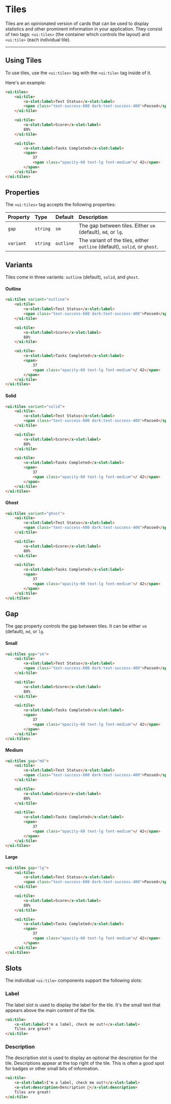 # Tiles

Tiles are an opinionated version of cards that can be used to display statistics and other prominent information in your application.
They consist of two tags: `<ui:tiles>` (the container which controls the layout) and `<ui:tile>` (each individual tile).

---

## Using Tiles

To use tiles, use the `<ui:tiles>` tag with the `<ui:tile>` tag inside of it.

Here's an example:

```html +demo title={Example Tiles}
<ui:tiles>
    <ui:tile>
        <x-slot:label>Test Status</x-slot:label>
        <span class="text-success-600 dark:text-success-400">Passed</span>
    </ui:tile>

    <ui:tile>
        <x-slot:label>Score</x-slot:label>
        88%
    </ui:tile>

    <ui:tile>
        <x-slot:label>Tasks Completed</x-slot:label>
        <span>
            37
            <span class="opacity-60 text-lg font-medium">/ 42</span>
        </span>
    </ui:tile>
</ui:tiles>
```
## Properties

The `<ui:tiles>` tag accepts the following properties:

| Property | Type | Default | Description |
|:---|:---|:---|:---|
| `gap` | `string` | `sm` | The gap between tiles. Either `sm` (default), `md`, or `lg`. |
| `variant` | `string` | `outline` | The variant of the tiles, either `outline` (default), `solid`, or `ghost`. |

## Variants

Tiles come in three variants: `outline` (default), `solid`, and `ghost`.

#### Outline

```html +demo title={Tile Outline Variant}
<ui:tiles variant="outline">
    <ui:tile>
        <x-slot:label>Test Status</x-slot:label>
        <span class="text-success-600 dark:text-success-400">Passed</span>
    </ui:tile>

    <ui:tile>
        <x-slot:label>Score</x-slot:label>
        88%
    </ui:tile>

    <ui:tile>
        <x-slot:label>Tasks Completed</x-slot:label>
        <span>
            37
            <span class="opacity-60 text-lg font-medium">/ 42</span>
        </span>
    </ui:tile>
</ui:tiles>
```

#### Solid

```html +demo title={Tile Solid Variant}
<ui:tiles variant="solid">
    <ui:tile>
        <x-slot:label>Test Status</x-slot:label>
        <span class="text-success-600 dark:text-success-400">Passed</span>
    </ui:tile>

    <ui:tile>
        <x-slot:label>Score</x-slot:label>
        88%
    </ui:tile>

    <ui:tile>
        <x-slot:label>Tasks Completed</x-slot:label>
        <span>
            37
            <span class="opacity-60 text-lg font-medium">/ 42</span>
        </span>
    </ui:tile>
</ui:tiles>
```

#### Ghost

```html +demo title={Tile Ghost Variant}
<ui:tiles variant="ghost">
    <ui:tile>
        <x-slot:label>Test Status</x-slot:label>
        <span class="text-success-600 dark:text-success-400">Passed</span>
    </ui:tile>

    <ui:tile>
        <x-slot:label>Score</x-slot:label>
        88%
    </ui:tile>

    <ui:tile>
        <x-slot:label>Tasks Completed</x-slot:label>
        <span>
            37
            <span class="opacity-60 text-lg font-medium">/ 42</span>
        </span>
    </ui:tile>
</ui:tiles>
```

## Gap

The gap property controls the gap between tiles. It can be either `sm` (default), `md`, or `lg`.

#### Small

```html +demo title={Tile Gap Property}
<ui:tiles gap="sm">
    <ui:tile>
        <x-slot:label>Test Status</x-slot:label>
        <span class="text-success-600 dark:text-success-400">Passed</span>
    </ui:tile>

    <ui:tile>
        <x-slot:label>Score</x-slot:label>
        88%
    </ui:tile>

    <ui:tile>
        <x-slot:label>Tasks Completed</x-slot:label>
        <span>
            37
            <span class="opacity-60 text-lg font-medium">/ 42</span>
        </span>
    </ui:tile>
</ui:tiles>
```

#### Medium

```html +demo title={Tile Gap Property}
<ui:tiles gap="md">
    <ui:tile>
        <x-slot:label>Test Status</x-slot:label>
        <span class="text-success-600 dark:text-success-400">Passed</span>
    </ui:tile>

    <ui:tile>
        <x-slot:label>Score</x-slot:label>
        88%
    </ui:tile>

    <ui:tile>
        <x-slot:label>Tasks Completed</x-slot:label>
        <span>
            37
            <span class="opacity-60 text-lg font-medium">/ 42</span>
        </span>
    </ui:tile>
</ui:tiles>
```

#### Large

```html +demo title={Tile Gap Property}
<ui:tiles gap="lg">
    <ui:tile>
        <x-slot:label>Test Status</x-slot:label>
        <span class="text-success-600 dark:text-success-400">Passed</span>
    </ui:tile>

    <ui:tile>
        <x-slot:label>Score</x-slot:label>
        88%
    </ui:tile>

    <ui:tile>
        <x-slot:label>Tasks Completed</x-slot:label>
        <span>
            37
            <span class="opacity-60 text-lg font-medium">/ 42</span>
        </span>
    </ui:tile>
</ui:tiles>
```

## Slots

The individual `<ui:tile>` components support the following slots:

### Label

The label slot is used to display the label for the tile. It's the small text that appears above the main content of the tile.

```html +demo title={Label Slot}
<ui:tile>
    <x-slot:label>I'm a label, check me out!</x-slot:label>
    Tiles are great!
</ui:tile>
```

### Description

The description slot is used to display an optional the description for the tile. Descriptions appear
at the top right of the tile. This is often a good spot for badges or other small bits of information.

```html +demo title={Description Slot}
<ui:tile>
    <x-slot:label>I'm a label, check me out!</x-slot:label>
    <x-slot:description>Description 🤫</x-slot:description>
    Tiles are great!
</ui:tile>
```
